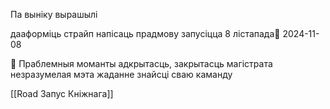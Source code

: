 
Па выніку вырашылі

дааформіць страйп
напісаць прадмову
запусіцца 8 лістапада📅 2024-11-08


🎃 Праблемныя моманты
	адкрытасць, закрытасць магістрата
	незразумелая мэта
	жаданне знайсці сваю каманду

[[Road Запус Кніжнага]]

